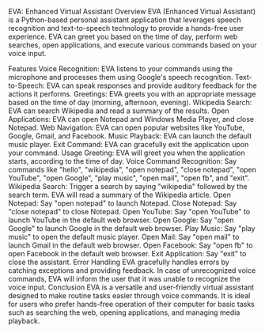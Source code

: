 EVA: Enhanced Virtual Assistant
Overview
EVA (Enhanced Virtual Assistant) is a Python-based personal assistant application that leverages speech recognition and text-to-speech technology to provide a hands-free user experience. EVA can greet you based on the time of day, perform web searches, open applications, and execute various commands based on your voice input.

Features
Voice Recognition: EVA listens to your commands using the microphone and processes them using Google's speech recognition.
Text-to-Speech: EVA can speak responses and provide auditory feedback for the actions it performs.
Greetings: EVA greets you with an appropriate message based on the time of day (morning, afternoon, evening).
Wikipedia Search: EVA can search Wikipedia and read a summary of the results.
Open Applications: EVA can open Notepad and Windows Media Player, and close Notepad.
Web Navigation: EVA can open popular websites like YouTube, Google, Gmail, and Facebook.
Music Playback: EVA can launch the default music player.
Exit Command: EVA can gracefully exit the application upon your command.
Usage
Greeting: EVA will greet you when the application starts, according to the time of day.
Voice Command Recognition: Say commands like "hello", "wikipedia", "open notepad", "close notepad", "open YouTube", "open Google", "play music", "open mail", "open fb", and "exit".
Wikipedia Search: Trigger a search by saying "wikipedia" followed by the search term. EVA will read a summary of the Wikipedia article.
Open Notepad: Say "open notepad" to launch Notepad.
Close Notepad: Say "close notepad" to close Notepad.
Open YouTube: Say "open YouTube" to launch YouTube in the default web browser.
Open Google: Say "open Google" to launch Google in the default web browser.
Play Music: Say "play music" to open the default music player.
Open Mail: Say "open mail" to launch Gmail in the default web browser.
Open Facebook: Say "open fb" to open Facebook in the default web browser.
Exit Application: Say "exit" to close the assistant.
Error Handling
EVA gracefully handles errors by catching exceptions and providing feedback.
In case of unrecognized voice commands, EVA will inform the user that it was unable to recognize the voice input.
Conclusion
EVA is a versatile and user-friendly virtual assistant designed to make routine tasks easier through voice commands. It is ideal for users who prefer hands-free operation of their computer for basic tasks such as searching the web, opening applications, and managing media playback.
